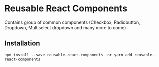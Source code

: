 # Reusable React Components

Contains group of common components (Checkbox, Radiobutton, Dropdown, Multiselect dropdown and many more to come)

## Installation

```
npm install --save reusable-react-components  or yarn add reusable-react-components
```